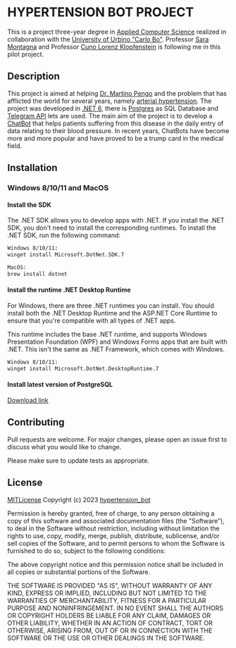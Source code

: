 # HYPERTENSION BOT PROJECT
This is a project three-year degree in [Applied Computer Science](https://informatica.uniurb.it/) realized in collaboration with the [University of Urbino "Carlo Bo"](https://www.uniurb.it/). Professor [Sara Montagna](https://www.uniurb.it/persone/sara-montagna) and Professor [Cuno Lorenz Klopfenstein](https://www.uniurb.it/persone/cuno-klopfenstein) is following me in this pilot project.

## Description
This project is aimed at helping [Dr. Martino Pengo](https://www.auxologico.it/equipe/dott-martino-pengo) and the problem that has afflicted the world for several years, namely [arterial hypertension](https://www.marionegri.it/magazine/ipertensione-arteriosa?gclid=CjwKCAiA85efBhBbEiwAD7oLQOezC4HCCgRSeiOY6Uz37gq6RZE-66ushhO-qMO1IpgHw4-OOYTKNhoCA3cQAvD_BwE). The project was developed in [.NET 6](https://dotnet.microsoft.com/en-us/), there is [Postgres](https://www.postgresql.org/) as SQL Database and [Telegram API](https://core.telegram.org/) lets are used.
The main aim of the project is to develop a [ChatBot](https://www.oracle.com/it/chatbots/what-is-a-chatbot/) that helps patients suffering from this disease in the daily entry of data relating to their blood pressure. In recent years, ChatBots have become more and more popular and have proved to be a trump card in the medical field.

## Installation
### Windows 8/10/11 and MacOS
#### Install the SDK
The .NET SDK allows you to develop apps with .NET. If you install the .NET SDK, you don't need to install the corresponding runtimes. To install the .NET SDK, run the following command:

```bash
Windows 8/10/11:
winget install Microsoft.DotNet.SDK.7
```

```bash
MacOS:
brew install dotnet
```

#### Install the runtime .NET Desktop Runtime
For Windows, there are three .NET runtimes you can install. You should install both the .NET Desktop Runtime and the ASP.NET Core Runtime to ensure that you're compatible with all types of .NET apps.

This runtime includes the base .NET runtime, and supports Windows Presentation Foundation (WPF) and Windows Forms apps that are built with .NET. This isn't the same as .NET Framework, which comes with Windows.

```bash 
Windows 8/10/11:
winget install Microsoft.DotNet.DesktopRuntime.7
```

#### Install latest version of PostgreSQL
[Download link](https://www.postgresql.org/download/)

## Contributing

Pull requests are welcome. For major changes, please open an issue first
to discuss what you would like to change.

Please make sure to update tests as appropriate.

## License

[MITLicense](https://choosealicense.com/licenses/mit/)
Copyright (c) 2023 [hypertension_bot](https://github.com/AntonioF00/hypertension_bot)

Permission is hereby granted, free of charge, to any person obtaining a copy
of this software and associated documentation files (the "Software"), to deal
in the Software without restriction, including without limitation the rights
to use, copy, modify, merge, publish, distribute, sublicense, and/or sell
copies of the Software, and to permit persons to whom the Software is
furnished to do so, subject to the following conditions:

The above copyright notice and this permission notice shall be included in all
copies or substantial portions of the Software.

THE SOFTWARE IS PROVIDED "AS IS", WITHOUT WARRANTY OF ANY KIND, EXPRESS OR
IMPLIED, INCLUDING BUT NOT LIMITED TO THE WARRANTIES OF MERCHANTABILITY,
FITNESS FOR A PARTICULAR PURPOSE AND NONINFRINGEMENT. IN NO EVENT SHALL THE
AUTHORS OR COPYRIGHT HOLDERS BE LIABLE FOR ANY CLAIM, DAMAGES OR OTHER
LIABILITY, WHETHER IN AN ACTION OF CONTRACT, TORT OR OTHERWISE, ARISING FROM,
OUT OF OR IN CONNECTION WITH THE SOFTWARE OR THE USE OR OTHER DEALINGS IN THE
SOFTWARE.
